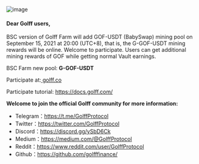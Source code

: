 ![image](https://docs.golff.com/blog/page/44.png)



#### Dear Golff users,

BSC version of Golff Farm will add GOF-USDT (BabySwap) mining pool on September 15, 2021 at 20:00 (UTC+8), that is, the G-GOF-USDT mining rewards will be online. Welcome to participate. Users can get additional mining rewards of GOF while getting normal Vault earnings.

BSC Farm new pool: **G-GOF-USDT**

Participate at:[ golff.co](http://golff.co/)

Participate tutorial: https://docs.golff.com/



**Welcome to join the official Golff community for more information:**

- Telegram：https://t.me/GolffProtocol
- Twitter：https://twitter.com/GolffProtocol
- Discord：https://discord.gg/ySbD6Ck
- Medium：https://medium.com/@GolffProtocol
- Reddit：https://www.reddit.com/user/GolffProtocol
- Github：https://github.com/golfffinance/
